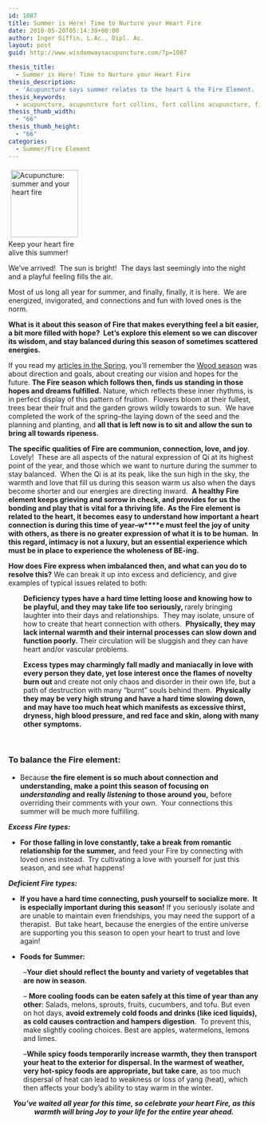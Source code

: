 ```yaml
---
id: 1087
title: Summer is Here! Time to Nurture your Heart Fire
date: 2018-05-20T05:14:39+00:00
author: Inger Giffin, L.Ac., Dipl. Ac.
layout: post
guid: http://www.wisdomwaysacupuncture.com/?p=1087

thesis_title:
  - Summer is Here! Time to Nurture your Heart Fire
thesis_description:
  - 'Acupuncture says summer relates to the heart & the Fire Element.  Tips for staying balanced as we head through the summer months.  '
thesis_keywords:
  - acupuncture, acupuncture fort collins, fort collins acupuncture, fire element
thesis_thumb_width:
  - "66"
thesis_thumb_height:
  - "66"
categories:
  - Summer/Fire Element
---
```

<div style="width: 145px" class="wp-caption alignleft">
  <img style="margin: 5px; border: 0pt none;" title="Acupuncture theory and Chinese Medicine help you awaken your heart fire." src="https://origin.ih.constantcontact.com/fs085/1102844965003/img/81.jpg" alt="Acupuncture: summer and your heart fire" width="135" height="135" align="left" border="0" hspace="5" vspace="5" />
  
  <p class="wp-caption-text">
    Keep your heart fire alive this summer!
  </p>
</div>

We&#8217;ve arrived!  The sun is bright!  The days last seemingly into the night and a playful feeling fills the air.

Most of us long all year for summer, and finally, finally, it is here.  We are energized, invigorated, and connections and fun with loved ones is the norm.

**What is it about this season of Fire that makes everything feel a bit easier, a bit more filled with hope?  Let&#8217;s explore this element so we can discover its wisdom, and stay balanced during this season of sometimes scattered energies.**

If you read my [articles in the Spring](http://www.wisdomwaysacupuncture.com/2018/05/15/ready-set-wood-season-what-acupuncture-theory-has-to-say-about-spring/), you&#8217;ll remember the [Wood season](http://www.wisdomwaysacupuncture.com/2018/05/10/the-wood-element-of-acupuncture-theory/) was about direction and goals, about creating our vision and hopes for the future. **The Fire season which follows then, finds us standing in those hopes and dreams fulfilled.** Nature, which reflects these inner rhythms, is in perfect display of this pattern of fruition.  Flowers bloom at their fullest, trees bear their fruit and the garden grows wildly towards to sun.  We have completed the work of the spring&#8211;the laying down of the seed and the planning and planting, and **all that is left now is to sit and allow the sun to bring all towards ripeness.** 

**The specific qualities of Fire are communion, connection, love, and joy**.  Lovely!  These are all aspects of the natural expression of Qi at its highest point of the year, and those which we want to nurture during the summer to stay balanced.  When the Qi is at its peak, like the sun high in the sky, the warmth and love that fill us during this season warm us also when the days become shorter and our energies are directing inward.  **A healthy Fire element keeps grieving and sorrow in check, and provides for us the bonding and play that is vital for a thriving life.** **As the Fire element is related to the heart, it becomes easy to understand how important a heart connection is during this time of year&#8211;w****e must feel the joy of unity with others, as there is no greater expression of what it is to be human.  In this regard, intimacy is not a luxury, but an essential experience which must be in place to experience the wholeness of BE-ing.** 

**How does Fire express when imbalanced then, and what can you do to resolve this?** We can break it up into excess and deficiency, and give examples of typical issues related to both:

<p style="padding-left: 30px;">
  <strong>Deficiency types have a hard time letting loose and knowing how to be playful, and they may take life too seriously, </strong>rarely bringing laughter into their days and relationships.  They may isolate, unsure of how to create that heart connection with others.  <strong>Physically, they may lack internal warmth and their internal processes can slow down and function poorly.</strong> Their circulation will be sluggish and they can have heart and/or vascular problems.
</p>

<p style="padding-left: 30px;">
  <strong>Excess types may charmingly fall madly and maniacally in love with every person they date, yet lose interest once the flames of novelty burn out </strong>and create not only chaos and disorder in their own life, but a path of destruction with many &#8220;burnt&#8221; souls behind them.  <strong>Physically they may be very high strung and have a hard time slowing down, and may have too much heat which manifests as excessive thirst, dryness, high blood pressure, and red face and skin, along with many other symptoms. </strong>
</p>

&nbsp;

### **To balance the Fire element:**

<ul type="disc">
  <li>
    Because <strong>the fire element is so much about connection and understanding, make a point this season of focusing on <em>understanding</em> and really <em>listening</em> to those around you,</strong> before overriding their comments with your own.  Your connections this summer will be much more fulfilling.
  </li>
</ul>

**_Excess Fire types:_**

<ul type="disc">
  <li>
    <strong>For those falling in love constantly, take a break from romantic relationship for the summer,</strong> and feed your Fire by connecting with loved ones instead.  Try cultivating a love with yourself for just this season, and see what happens!
  </li>
</ul>

**_Deficient Fire types:_** 

<ul type="disc">
  <li>
    <strong>If you have a hard time connecting, push yourself to socialize more.  It is especially important during this season!</strong> If you seriously isolate and are unable to maintain even friendships, you may need the support of a therapist.  But take heart, because the energies of the entire universe are supporting you this season to open your heart to trust and love again!
  </li>
</ul>

<ul type="disc">
  <li>
    <strong>Foods for Summer:</strong>
  </li>
</ul>

<p style="padding-left: 30px;">
  &#8211;<strong>Your</strong> <strong>diet should reflect the bounty and variety of vegetables that are now in season</strong>.
</p>

<p style="padding-left: 30px;">
  &#8211; <strong>More cooling foods can be eaten safely at this time of year than any other</strong>: Salads, melons, sprouts, fruits, cucumbers, and tofu. But even on hot days, <strong>avoid extremely cold foods and drinks (like iced liquids), as cold causes contraction and hampers digestion</strong>.  To prevent this, make slightly cooling choices. Best are apples, watermelons, lemons and limes.
</p>

<p style="padding-left: 30px;">
  &#8211;<strong>While spicy foods temporarily increase warmth, they then transport your heat to the exterior for dispersal. </strong><strong>In the warmest of weather, very hot-spicy foods are appropriate, but take care</strong>, as too much dispersal of heat can lead to weakness or loss of yang (heat), which then affects your body&#8217;s ability to stay warm in the winter.
</p>

<p style="text-align: center;">
  <strong><em>You&#8217;ve waited all year for this time, so celebrate your heart Fire, as this warmth will bring Joy to your life for the entire year ahead. </em></strong>
</p>

&nbsp;